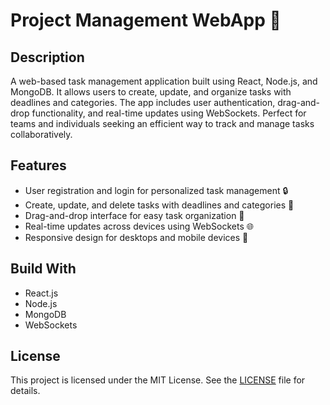 # Project Management WebApp 🚀

## Description
A web-based task management application built using React, Node.js, and MongoDB. It allows users to create, update, and organize tasks with deadlines and categories. The app includes user authentication, drag-and-drop functionality, and real-time updates using WebSockets. Perfect for teams and individuals seeking an efficient way to track and manage tasks collaboratively.

## Features
- User registration and login for personalized task management 🔒
- Create, update, and delete tasks with deadlines and categories 📅
- Drag-and-drop interface for easy task organization 🎯
- Real-time updates across devices using WebSockets 🌐
- Responsive design for desktops and mobile devices 📱

## Build With
- React.js
- Node.js
- MongoDB
- WebSockets

## License
This project is licensed under the MIT License. See the [LICENSE](LICENSE) file for details.